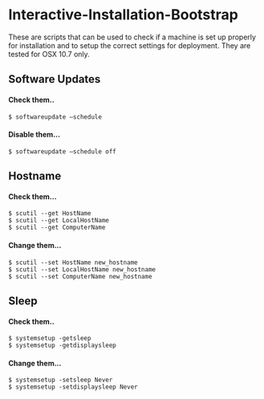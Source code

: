 Interactive-Installation-Bootstrap
==================================

These are scripts that can be used to check if a machine is set up properly for installation and to setup the correct settings for deployment. They are tested for OSX 10.7 only.


## Software Updates
#### Check them.. 
    $ softwareupdate —schedule
#### Disable them...
    $ softwareupdate —schedule off
  
## Hostname
#### Check them...
    $ scutil --get HostName 
    $ scutil --get LocalHostName
    $ scutil --get ComputerName
#### Change them...
    $ scutil --set HostName new_hostname
    $ scutil --set LocalHostName new_hostname
    $ scutil --set ComputerName new_hostname
    
## Sleep
#### Check them..
    $ systemsetup -getsleep 
    $ systemsetup -getdisplaysleep
#### Change them...
    $ systemsetup -setsleep Never
    $ systemsetup -setdisplaysleep Never